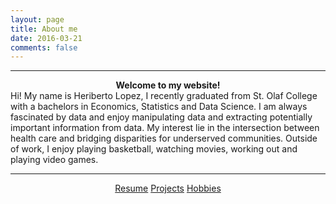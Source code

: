 ```yaml
---
layout: page
title: About me 
date: 2016-03-21
comments: false
---
```

<hr/>    
<strong> <center> Welcome to my website! </center> </strong>
Hi! My name is Heriberto Lopez, I recently graduated from St. Olaf College with a bachelors in Economics, Statistics and Data Science. I am always fascinated by data and enjoy manipulating data and extracting potentially important information from data. My interest lie in the intersection between health care and bridging disparities for underserved communities. Outside of work, I enjoy playing basketball, watching movies, working out and playing video games. 

<hr/>
<center>
    <div class="btn-group">
        <a href="https://drive.google.com/file/d/1_2bpcGPtlQsLyf7RQZnPXc8fIlZ8Ii0_/view?usp=sharing" class="btn btn-primary">Resume</a>
        <a href="https://heribertolopez.github.io//posts/" class="btn btn-primary">Projects</a>
        <a href="https://heribertolopez.github.io//projects/" class="btn btn-primary"> Hobbies</a>    
    </div>
</center>
